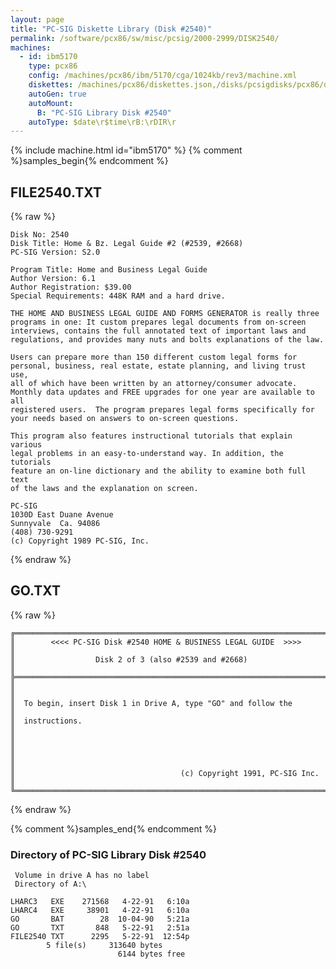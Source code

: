 ```yaml
---
layout: page
title: "PC-SIG Diskette Library (Disk #2540)"
permalink: /software/pcx86/sw/misc/pcsig/2000-2999/DISK2540/
machines:
  - id: ibm5170
    type: pcx86
    config: /machines/pcx86/ibm/5170/cga/1024kb/rev3/machine.xml
    diskettes: /machines/pcx86/diskettes.json,/disks/pcsigdisks/pcx86/diskettes.json
    autoGen: true
    autoMount:
      B: "PC-SIG Library Disk #2540"
    autoType: $date\r$time\rB:\rDIR\r
---
```


{% include machine.html id="ibm5170" %}
{% comment %}samples_begin{% endcomment %}

## FILE2540.TXT

{% raw %}
```
Disk No: 2540                                                           
Disk Title: Home & Bz. Legal Guide #2 (#2539, #2668)                    
PC-SIG Version: S2.0                                                    
                                                                        
Program Title: Home and Business Legal Guide                            
Author Version: 6.1                                                     
Author Registration: $39.00                                             
Special Requirements: 448K RAM and a hard drive.                        
                                                                        
THE HOME AND BUSINESS LEGAL GUIDE AND FORMS GENERATOR is really three   
programs in one: It custom prepares legal documents from on-screen      
interviews, contains the full annotated text of important laws and      
regulations, and provides many nuts and bolts explanations of the law.  
                                                                        
Users can prepare more than 150 different custom legal forms for        
personal, business, real estate, estate planning, and living trust use, 
all of which have been written by an attorney/consumer advocate.        
Monthly data updates and FREE upgrades for one year are available to all
registered users.  The program prepares legal forms specifically for    
your needs based on answers to on-screen questions.                     
                                                                        
This program also features instructional tutorials that explain various 
legal problems in an easy-to-understand way. In addition, the tutorials 
feature an on-line dictionary and the ability to examine both full text 
of the laws and the explanation on screen.                              
                                                                        
PC-SIG                                                                  
1030D East Duane Avenue                                                 
Sunnyvale  Ca. 94086                                                    
(408) 730-9291                                                          
(c) Copyright 1989 PC-SIG, Inc.                                         
```
{% endraw %}

## GO.TXT

{% raw %}
```
╔═════════════════════════════════════════════════════════════════════════╗
║        <<<< PC-SIG Disk #2540 HOME & BUSINESS LEGAL GUIDE  >>>>         ║
║                  Disk 2 of 3 (also #2539 and #2668)                     ║
╠═════════════════════════════════════════════════════════════════════════╣
║                                                                         ║
║  To begin, insert Disk 1 in Drive A, type "GO" and follow the           ║
║  instructions.                                                          ║
║                                                                         ║
║                                                                         ║
║                                     (c) Copyright 1991, PC-SIG Inc.     ║
╚═════════════════════════════════════════════════════════════════════════╝
```
{% endraw %}

{% comment %}samples_end{% endcomment %}

### Directory of PC-SIG Library Disk #2540

     Volume in drive A has no label
     Directory of A:\

    LHARC3   EXE    271568   4-22-91   6:10a
    LHARC4   EXE     38901   4-22-91   6:10a
    GO       BAT        28  10-04-90   5:21a
    GO       TXT       848   5-22-91   2:51a
    FILE2540 TXT      2295   5-22-91  12:54p
            5 file(s)     313640 bytes
                            6144 bytes free
